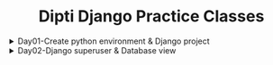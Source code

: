 <div align="center">
<h1>Dipti Django Practice Classes</h1>
</div>

<details>
<summary>Day01-Create python environment & Django project</summary>

## Windows terminal use
1. Open cmd with windows startup or goto project folder path and write `cmd` and hit enter or `shift` right click
2. Open project in vscode. For this: `code .`
3. Make cmd defalut in vscode. For this, goto vscode terminal select dropdown and make cmd in default terminal

## Create python virtual environment
1. Check python install or not?.if install then goto next step 
`python --version` or `py -V`
2. For creating py environment, give command: `python -m venv env`
3. Then activate env, for this goto `.\env\Scripts\activate` path,and hit enter
4. Go back from env folder with command: `cd ../..`
5. If you want to deactivate environment, Simply write `deactivate` in terminal and hit enter

## Create django project 
1. Check django install or not? To check,command: `pip freeze` or `pip list` If django not install that project.give command `pip install django`
2. For creating django project command: `django-admin startproject Project_Name`
2. Go to Project folder, command: `cd Project_Name` 
3. For run server, command: 
```bash 
python manage.py runserver
``` 
</details>


<details>
<summary>Day02-Django superuser & Database view</summary>   

## Django Database Migrations
1. Always perform makemigrations first to initialize the schema (For database table) `py manage.py makemigrations`
2. Then Applies any changes you've made to Django models `py manage.py migrate`
3. To create super user, command: `py manage.py createsuperuser` and give username, email, password

## Showing text in website with HttpResponse
1. Create `views.py` file in project
```bash
from django.shortcuts import HttpResponse

def homePage(request):
    return HttpResponse("Welcome to our website")
```
2. Then in `urls.py` file add `path` of homePage. you can import all fuction to write * (import *) insted of homePage
```bash
from django.contrib import admin
from django.urls import path
from myProject.views import homePage

urlpatterns = [
    path('admin/', admin.site.urls),
    path('homePage/', homePage, name='homePage'),
]
```

</details>